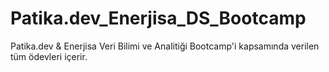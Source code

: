 # Patika.dev_Enerjisa_DS_Bootcamp

Patika.dev & Enerjisa Veri Bilimi ve Analitiği Bootcamp'i kapsamında verilen tüm ödevleri içerir.


